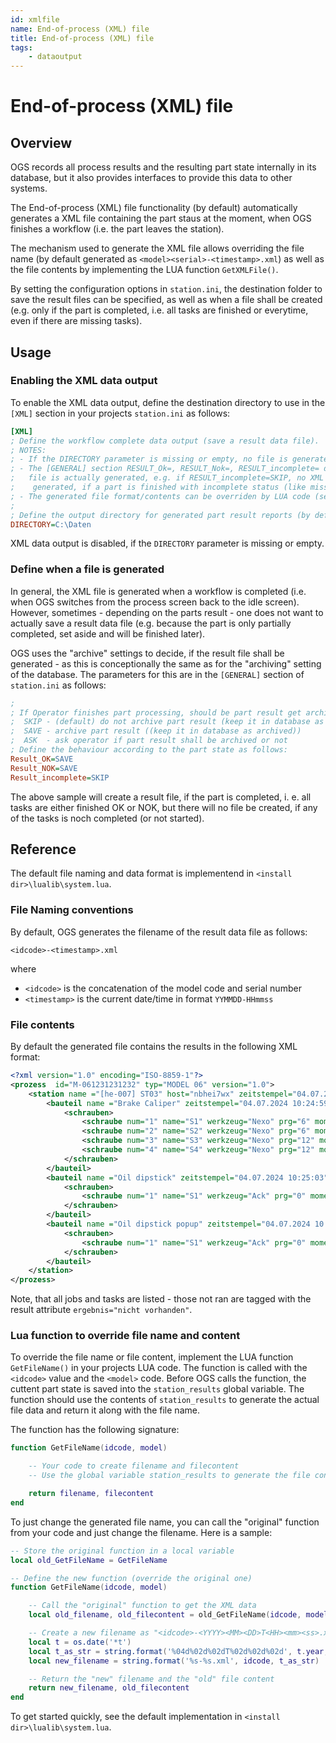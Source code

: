 ```yaml
---
id: xmlfile
name: End-of-process (XML) file
title: End-of-process (XML) file
tags:
    - dataoutput
---
```


# End-of-process (XML) file

## Overview

OGS records all process results and the resulting part state internally in its database, but it also provides interfaces to provide this data to other systems.

The End-of-process (XML) file functionality (by default) automatically generates a XML file containing the  part staus at the moment, when OGS finishes a workflow (i.e. the part leaves the station). 

The mechanism used to generate the XML file allows overriding the file name (by default generated as `<model><serial>-<timestamp>.xml`) as well as the file contents by implementing the LUA function `GetXMLFile()`.

By setting the configuration options in `station.ini`, the destination folder to save the result files can be specified, as well as when a file shall be created (e.g. only if the part is completed, i.e. all tasks are finished or everytime, even if there are missing tasks).  


## Usage

### Enabling the XML data output

To enable the XML data output, define the destination directory to use in the `[XML]` section in your projects `station.ini` as follows:

``` ini
[XML]
; Define the workflow complete data output (save a result data file).
; NOTES:
; - If the DIRECTORY parameter is missing or empty, no file is generated.
; - The [GENERAL] section RESULT_Ok=, RESULT_Nok=, RESULT_incomplete= define when a XML
;   file is actually generated, e.g. if RESULT_incomplete=SKIP, no XML file will be
;    generated, if a part is finished with incomplete status (like missing bolts).
; - The generated file format/contents can be overriden by LUA code (see GetXMLFile())
;
; Define the output directory for generated part result reports (by default in XML format)
DIRECTORY=C:\Daten
```

XML data output is disabled, if the `DIRECTORY` parameter is missing or empty.

### Define when a file is generated

In general, the XML file is generated when a workflow is completed (i.e. when OGS switches from the process screen back to the idle screen). However, sometimes - depending on the parts result - one does not want to actually save a result data file (e.g. because the part is only partially completed, set aside and will be finished later).

OGS uses the "archive" settings to decide, if the result file shall be generated - as this is conceptionally the same as for the "archiving" setting of the database. The parameters for this are in the `[GENERAL]` section of `station.ini` as follows:

``` ini
;
; If Operator finishes part processing, should be part result get archived in the Database?
;  SKIP - (default) do not archive part result (keep it in database as not completed)
;  SAVE - archive part result ((keep it in database as archived))
;  ASK  - ask operator if part result shall be archived or not
; Define the behaviour according to the part state as follows:
Result_OK=SAVE
Result_NOK=SAVE
Result_incomplete=SKIP
```

The above sample will create a result file, if the part is completed, i. e. all tasks are either
finished OK or NOK, but there will no file be created, if any of the tasks is noch completed (or not started).

## Reference

The default file naming and data format is implementend in `<install dir>\lualib\system.lua`. 

### File Naming conventions

By default, OGS generates the filename of the result data file as follows:

    <idcode>-<timestamp>.xml

where

- `<idcode>` is the concatenation of the model code and serial number
- `<timestamp>` is the current date/time in format `YYMMDD-HHmmss`


### File contents

By default the generated file contains the results in the following XML format:

``` xml
<?xml version="1.0" encoding="ISO-8859-1"?>
<prozess  id="M-061231231232" typ="MODEL 06" version="1.0">
	<station name ="[he-007] ST03" host="nbhei7wx" zeitstempel="04.07.2024 10:24:59" kundeninfo="" werker="red" meister="" ergebnis="NOK">
		<bauteil name ="Brake Caliper" zeitstempel="04.07.2024 10:24:59" ergebnis="nicht vorhanden">
			<schrauben>
				<schraube num="1" name="S1" werkzeug="Nexo" prg="6" moment="30.09" mommin="28.00" mommax="32.00" winkel="782" winmin="500.0" winmax="1200.0" ergebnis="OK" comment=""/>
				<schraube num="2" name="S2" werkzeug="Nexo" prg="6" moment="30.13" mommin="28.00" mommax="32.00" winkel="815" winmin="500.0" winmax="1200.0" ergebnis="OK" comment=""/>
				<schraube num="3" name="S3" werkzeug="Nexo" prg="12" moment="10.03" mommin="8.00" mommax="12.00" winkel="43" winmin="30" winmax="60" ergebnis="OK" comment=""/>
				<schraube num="4" name="S4" werkzeug="Nexo" prg="12" moment="" mommin="" mommax="" winkel="" winmin="" winmax="" ergebnis="nicht vorhanden" comment=""/>
			</schrauben>
		</bauteil>
		<bauteil name ="Oil dipstick" zeitstempel="04.07.2024 10:25:03" ergebnis="NOK">
			<schrauben>
				<schraube num="1" name="S1" werkzeug="Ack" prg="0" moment="INF" mommin="0.00" mommax="0.00" winkel="INF" winmin="0.0" winmax="0.0" ergebnis="NOK" comment=""/>
			</schrauben>
		</bauteil>
		<bauteil name ="Oil dipstick popup" zeitstempel="04.07.2024 10:25:04" ergebnis="OK">
			<schrauben>
				<schraube num="1" name="S1" werkzeug="Ack" prg="0" moment="INF" mommin="0.00" mommax="0.00" winkel="INF" winmin="0.0" winmax="0.0" ergebnis="OK" comment=""/>
			</schrauben>
		</bauteil>
	</station>
</prozess>
```

Note, that all jobs and tasks are listed - those not ran are tagged with the result attribute `ergebnis="nicht vorhanden"`.

### Lua function to override file name and content

To override the file name or file content, implement the LUA function `GetFileName()` in your projects LUA code. The function is called with the `<idcode>` value and the `<model>` code. Before OGS calls the function, the cuttent part state is saved into the `station_results` global variable. The function should use the contents of `station_results` to generate the actual file data and return it along with the file name.

The function has the following signature:

``` lua
function GetFileName(idcode, model)

    -- Your code to create filename and filecontent
    -- Use the global variable station_results to generate the file content.

    return filename, filecontent
end
```

To just change the generated file name, you can call the "original" function from your code and just change the filename. Here is a sample:

``` lua
-- Store the original function in a local variable
local old_GetFileName = GetFileName

-- Define the new function (override the original one)
function GetFileName(idcode, model)

	-- Call the "original" function to get the XML data
	local old_filename, old_filecontent = old_GetFileName(idcode, model)

	-- Create a new filename as "<idcode>-<YYYY><MM><DD>T<HH><mm><ss>.xml"
	local t = os.date('*t')
	local t_as_str = string.format('%04d%02d%02dT%02d%02d%02d', t.year,t.month, t.day, t.hour,t.min,t.sec)
	local new_filename = string.format('%s-%s.xml', idcode, t_as_str)

	-- Return the "new" filename and the "old" file content
    return new_filename, old_filecontent
end
```

To get started quickly, see the default implementation in `<install dir>\lualib\system.lua`. 
